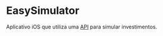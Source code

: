 # EasySimulator
Aplicativo iOS que utiliza uma [API](https://github.com/easynvest/api-simulator-calc) para simular investimentos.
